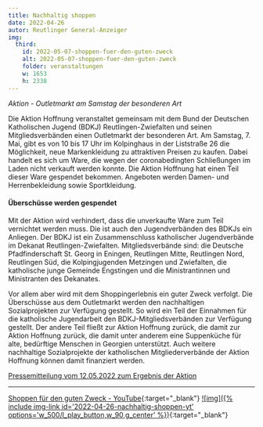 ```yaml
---
title: Nachhaltig shoppen
date: 2022-04-26
autor: Reutlinger General-Anzeiger
img:
  third:
    id: 2022-05-07-shoppen-fuer-den-guten-zweck
    alt: 2022-05-07-shoppen-fuer-den-guten-zweck
    folder: veranstaltungen
    w: 1653
    h: 2338
---
```


_Aktion - Outletmarkt am Samstag der besonderen Art_

<!--mehr-->

Die Aktion Hoffnung veranstaltet gemeinsam mit dem Bund der Deutschen Katholischen Jugend (BDKJ) Reutlingen-Zwiefalten und seinen Mitgliedsverbänden einen Outletmarkt der besonderen Art. Am Samstag, 7. Mai, gibt es von 10 bis 17 Uhr im Kolpinghaus in der Liststraße 26 die Möglichkeit, neue Markenkleidung zu attraktiven Preisen zu kaufen. Dabei handelt es sich um Ware, die wegen der coronabedingten Schließungen im Laden nicht verkauft werden konnte. Die Aktion Hoffnung hat einen Teil dieser Ware gespendet bekommen. Angeboten werden Damen- und Herrenbekleidung sowie Sportkleidung.

#### Überschüsse werden gespendet

Mit der Aktion wird verhindert, dass die unverkaufte Ware zum Teil vernichtet werden muss. Die ist auch den Jugendverbänden des BDKJs ein Anliegen. Der BDKJ ist ein Zusammenschluss katholischer Jugendverbände im Dekanat Reutlingen-Zwiefalten. Mitgliedsverbände sind: die Deutsche Pfadfinderschaft St. Georg in Eningen, Reutlingen Mitte, Reutlingen Nord, Reutlingen Süd, die Kolpingjugenden Metzingen und Zwiefalten, die katholische junge Gemeinde Engstingen und die Ministrantinnen und Ministranten des Dekanates.

Vor allem aber wird mit dem Shoppingerlebnis ein guter Zweck verfolgt. Die Überschüsse aus dem Outletmarkt werden den nachhaltigen Sozialprojekten zur Verfügung gestellt. So wird ein Teil der Einnahmen für die katholische Jugendarbeit den BDKJ-Mitgliedsverbänden zur Verfügung gestellt. Der andere Teil fließt zur Aktion Hoffnung zurück, die damit zur Aktion Hoffnung zurück, die damit unter anderem eine Suppenküche für alte, bedürftige Menschen in Georgien unterstützt. Auch weitere nachhaltige Sozialprojekte der katholischen Mitgliederverbände der Aktion Hoffnung können damit finanziert werden.

<div class="alert alert-success" role="alert">
  <a href="{% include img-link id='2022-04-26-nachhaltig-shoppen-pressemitteilung.pdf'%}">Pressemitteilung vom 12.05.2022 zum Ergebnis der Aktion</a>
</div>

---

<!-- prettier-ignore -->
[Shoppen für den guten Zweck - YouTube](https://www.youtube.com/watch?v=ZDw5VZFN7dQ){:target="_blank"}
[![img]({% include img-link id='2022-04-26-nachhaltig-shoppen-yt' options='w_500/l_play_button,w_90,g_center' %})](https://www.youtube.com/watch?v=ZDw5VZFN7dQ){:target="_blank"}

